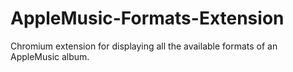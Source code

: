 # AppleMusic-Formats-Extension
Chromium extension for displaying all the available formats of an AppleMusic album.
